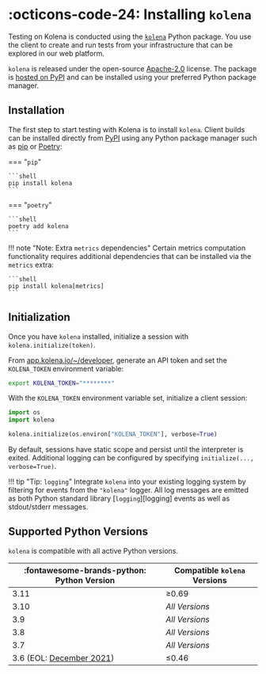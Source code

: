 # :octicons-code-24: Installing `kolena`

Testing on Kolena is conducted using the [`kolena`](https://github.com/kolenaIO/kolena) Python package. You use the
client to create and run tests from your infrastructure that can be explored in our web platform.

`kolena` is released under the open-source [Apache-2.0](https://www.apache.org/licenses/LICENSE-2.0)
license. The package is [hosted on PyPI](https://pypi.org/project/kolena/) and can be installed using your
preferred Python package manager.

## Installation

The first step to start testing with Kolena is to install `kolena`. Client builds can be installed directly from
[PyPI](https://pypi.org/project/kolena/) using any Python package manager such as [pip](https://pypi.org/project/pip/)
or [Poetry](https://python-poetry.org/):

=== "`pip`"

    ```shell
    pip install kolena
    ```

=== "`poetry`"

    ```shell
    poetry add kolena
    ```

!!! note "Note: Extra `metrics` dependencies"
    Certain metrics computation functionality requires additional dependencies that can be installed via the `metrics`
    extra:

    ```shell
    pip install kolena[metrics]
    ```

## Initialization

Once you have `kolena` installed, initialize a session with `kolena.initialize(token)`.

From [app.kolena.io/~/developer](https://app.kolena.io/redirect/developer), generate an API token and set the
`KOLENA_TOKEN` environment variable:

```bash
export KOLENA_TOKEN="********"
```

With the `KOLENA_TOKEN` environment variable set, initialize a client session:

```python
import os
import kolena

kolena.initialize(os.environ["KOLENA_TOKEN"], verbose=True)
```

By default, sessions have static scope and persist until the interpreter is exited.
Additional logging can be configured by specifying `initialize(..., verbose=True)`.

!!! tip "Tip: `logging`"
    Integrate `kolena` into your existing logging system by filtering for events from the `"kolena"` logger. All log
    messages are emitted as both Python standard library [`logging`][logging] events as well as stdout/stderr messages.

## Supported Python Versions

`kolena` is compatible with all active Python versions.

| :fontawesome-brands-python: Python Version                        | Compatible `kolena` Versions |
| ----------------------------------------------------------------- | ---------------------------- |
| 3.11                                                              | ≥0.69                        |
| 3.10                                                              | _All Versions_               |
| 3.9                                                               | _All Versions_               |
| 3.8                                                               | _All Versions_               |
| 3.7                                                               | _All Versions_               |
| 3.6 (EOL: [December 2021](https://devguide.python.org/versions/)) | ≤0.46                        |
